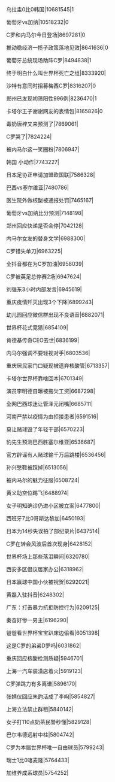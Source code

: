 乌拉圭0比0韩国|10681545|1

葡萄牙vs加纳|10518232|0

C罗和内马尔今日登场|8697281|0

推动稳经济一揽子政策落地见效|8641636|0

葡萄牙总统现场助阵C罗|8494838|1

终于明白什么叫世界杯死亡之组|8333920|

沙特有意同时招募梅西C罗|8316207|0

郑州已发现初筛阳性996例|8236470|1

卡塔尔王子谢谢网友的表情包|8165826|0

毒奶唐梓又来预测了|7869061|

C罗哭了|7824224|

被内马尔这一笑圈粉|7806947|

韩国 小动作|7743227|

日本足协正申请加盟欧国联|7586328|

巴西vs塞尔维亚|7480786|

医生院外做核酸被通报处罚|7465167|

葡萄牙vs加纳比分预测|7148198|

郑州回应快递是否会停|7042128|

内马尔女友的替身文学|6988300|

C罗错失单刀|6963225|

全抖音都在为C罗加油|6958039|

C罗被英足总停赛2场|6947624|

刘强东3小时内部发言|6945619|

重庆疫情歼灭出现3个下降|6899243|

幼儿园回应微信群出现不良语音|6882071|

世界杯花式竞猜|6854109|

肯德基传奇CEO去世|6836199|

内马尔强调不要轻视对手|6803536|

重庆居民家门口疑现被遗弃核酸管|6713357|

卡塔尔世界杯靠啥回本|6701349|

演员李明德自曝被拖欠工资|6687298|

全网巴西球迷让管泽元闭嘴|6685711|

河南严禁以疫情为由拒接患者|6591516|

莫让赌球毁了年轻干部|6570223|

豹先生预测巴西胜塞尔维亚|6536687|

官方辟谣有人赌球输千万后跳楼|6536456|

孙兴慜鞋被踩掉|6513056|

被内马尔的魅力征服|6508724|

黄义助空位踢飞|6488974|

女子明知确诊仍进小区被立案|6477800|

西班牙7比0哥斯达黎加|6450193|

日本为14秒失误拍了部纪录片|6437514|

C罗在转会风波后首次现身|6428152|

世界杯场上那些落泪瞬间|6320780|

西安多区倡议居家办公|6318962|

日本赢球中国小伙被祝贺|6292021|

黄磊入驻抖音|6248302|

广东：打击暴力抗拒防控行为|6209125|

秦奋好惨一男主|6196290|

爸爸看世界杯宝宝趴床边偷看|6051398|

这是C罗的弟弟D罗吗|6031862|

重庆回应核酸检测质疑|5946701|

上海一汽车装潢店着火|5919123|

C罗弹跳力有多离谱|5896170|

张婧仪回应朱韵活成了李峋|5854827|

上海立法禁止群租|5840142|

女子打110点奶茶民警秒懂|5829128|

巴尔韦德远射中柱|5804742|

C罗为本届世界杯唯一自由球员|5799243|

瑞士1比0喀麦隆|5764433|

加维养成系球员|5754252|


